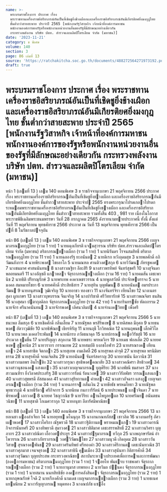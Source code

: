```yaml
---
name: >-
  พระบรมราชโองการ ประกาศ เรื่อง
  พระราชทานเครื่องราชอิสริยาภรณ์อันเป็นที่เชิดชูยิ่งช้างเผือกและเครื่องราชอิสริยาภรณ์อันมีเกียรติยศยิ่งมงกุฎไทย
  ชั้นต่ำกว่าสายสะพาย ประจำปี 2565 [พนักงานรัฐวิสาหกิจ เจ้าหน้าที่องค์การมหาชน
  พนักงานองค์การของรัฐหรือพนักงานหน่วยงานอื่นของรัฐที่มีลักษณะอย่างเดียวกัน
  กระทรวงพลังงาน บริษัท ปตท. สำรวจและผลิตปิโตรเลียม จำกัด (มหาชน)]
date: '2023-11-21'
category: ข พิเศษ
volume: 140
section: 3
page: 86 เล่มที่ 13
source: 'https://ratchakitcha.soc.go.th/documents/488272564271973192.pdf'
draft: true
---
```


# พระบรมราชโองการ ประกาศ เรื่อง พระราชทานเครื่องราชอิสริยาภรณ์อันเป็นที่เชิดชูยิ่งช้างเผือกและเครื่องราชอิสริยาภรณ์อันมีเกียรติยศยิ่งมงกุฎไทย ชั้นต่ำกว่าสายสะพาย ประจำปี 2565 [พนักงานรัฐวิสาหกิจ เจ้าหน้าที่องค์การมหาชน พนักงานองค์การของรัฐหรือพนักงานหน่วยงานอื่นของรัฐที่มีลักษณะอย่างเดียวกัน กระทรวงพลังงาน บริษัท ปตท. สำรวจและผลิตปิโตรเลียม จำกัด (มหาชน)]

หน้า 1 (เลมที่ 13 ) เลม 140 ตอนพิเศษ 3 ข ราชกิจจานุเบกษา 21 พฤศจิกายน 2566 ประกาศ เรื่อง พระราชทานเครื่องราชอิสริยาภรณอันเป็นที่เชิดชูยิ่งชางเผือก และเครื่องราชอิสริยาภรณอันมีเกียรติยศยิ่งมงกุฎไทย ชั้นต่ํากวาสายสะพาย ประจําป 2565 ทรงพระกรุณาโปรดเกลาโปรดกระหมอมพระราชทานเครื่องราชอิสริยาภรณอันเป็นที่เชิดชูยิ่งชางเผือก และเครื่องราชอิสริยาภรณอันมีเกียรติยศยิ่งมงกุฎไทย ชั้นต่ํากวาสายสะพาย รวมทั้งสิ้น 403 , 981 ราย เนื่องในโอกาสพระราชพิธีเฉลิมพระชนมพรรษา วันที่ 28 กรกฎาคม 2565 ดังรายนามทายประกาศนี้ ทั้งนี้ ตั้งแต่วันที่ 11 พฤศจิกายน พุทธศักราช 2566 ประกาศ ณ วันที่ 13 พฤศจิกายน พุทธศักราช 2566 เป็นปที่ 8 ในรัชกาลปจจุบัน

หน้า 86 (เลมที่ 13 ) เลม 140 ตอนพิเศษ 3 ข ราชกิจจานุเบกษา 21 พฤศจิกายน 2566 เบญจมาภรณมงกุฎไทย (รวม 1 ราย) 1 นายผดุงเกียรติ แจมสุวรรณ บริษัท ปตท.สํารวจและผลิตปโตรเลียม จํากัด (มหาชน) ตริตาภรณชางเผือก (รวม 1 ราย) 1 นายนิรันดร โรจนสมสิทธิ์ ตริตาภรณมงกุฎไทย (รวม 11 ราย) 1 นายฉลองรัฐ ยะอนันต 2 นายดิเรก หวังอุดมสุข 3 นายพลศักดิ์ อภิวัฒนลังการ 4 นายพีระพงศ ไชยลาโภ 5 นายมณฑล ศานติวงศสกุล 6 นายวิวัฒน ภัทรชูพงศ 7 นางชนมาศ ศาสนนันทน 8 นางสาวณฐิยา ลีละสิริ 9 นางสาวพรทิพย์ จันทร์สุขศรี 10 นางสุจินดา พลอยมนตรี 11 นางอัญชลี แกวหลา จัตุรถาภรณชางเผือก (รวม 16 ราย) 1 นายคมสัน เตชะพานิช 2 นายธิติ ปรียาณุรักษ์ 3 นายพรเทพ คงคาเพชรวรรณ 4 นายพูลสวัสดิ์ ประจักษบรรจง 5 นายมงคล สมหมายไชยา 6 นายยศศักดิ์ ประสิทธิสาร 7 นายสุทิน บุญพัฒน 8 นายอนันต อมรประภาวัฒน 9 นายอนุสรณ วุฒิเจริญ 10 นายอาชว ทองขาว 11 นางจันทร์จิรา เทียนไชย 12 นางเนตรสุดา ผูกเกษร 13 นางสาวบุษบรรณ จีนเจริญ 14 นางปาริชาติ ศรีวิทยารักษ์ 15 นางสาวพณจิตร ธนสิน 16 นางสุศมา ปตากุลดิลก จัตุรถาภรณมงกุฎไทย (รวม 42 ราย) 1 นายกรินทรชัย หัตถกรรม 2 นายจักร ศรีนาคนันทน 3 นายจักรพงศ เลิศนวลิมป 4 นายจํานงควิทย เพ็งศรี

หน้า 87 (เลมที่ 13 ) เลม 140 ตอนพิเศษ 3 ข ราชกิจจานุเบกษา 21 พฤศจิกายน 2566 5 นายชนะพล ลิ่มสกุล 6 นายเชิดศักดิ์ กลิ่นเลี้ยม 7 นายณัฐพล พรสิริพงษ 8 นายดิสพล มีกุศล 9 นายธนพงศ อัตวาวุฒิชัย 10 นายธิษัณย เธียรหิรัญ 11 นายนฤธี โกวิทคณิต 12 นายนฤพนธ เล็กศิวิไล 13 นายนวพล มงคลวีระพันธ 14 นายนักรบ ภวัตธนาดุล 15 นายปกรณ หลอวิรัชสุธี 16 นายประมวล ชุมชื่น 17 นายปริญญา สกุลงาม 18 นายพชระ พรหมวิกร 19 นายเมธ ฟอลเล็ต 20 นายยศพงษ สูพานิช 21 นายวรากร กรรณเทพ 22 นายสมบัติ บงกชโอฬาร 23 นายสรณรงค เทียนแกว 24 นายสาธิต จิตกลา 25 นายสุเทพ งามเลิศลี้ 26 นายสุรพล ดําจุติ 27 นายสุรพล พรนิมิตรธรรม 28 นายสุรศักดิ์ จอนเจิดสิน 29 นายอนันต จันทร์สคราญ 30 นายอาชนัน นิลวานิช 31 นางสาวกมลพร อินไรขิง 32 นางสาวกรุณา สุทธิพงศคณาสัย 33 นางสาวคณิศรา สิทธิวงศ 34 นางสาวนุชอนงค แสงแกว 35 นางสาวเบญจมาภรณ บุญศิริยะ 36 นางพัชนี ชมสาคร 37 นางสาวมณฑิรา ยิ่งวิลาศประเสริฐ 38 นางสาววรรัตน์ รัตนวงษ 39 นางสาววิรัลพัชร วรรณแสงแกว 40 นางสาวสุขพรดี อัสสมงคล 41 นางสาวสุริยกานต คําหลา 42 นางสาวอัจฉรา แสงภู เบญจมาภรณชางเผือก (รวม 34 ราย) 1 นายฉกรรจ กลั่นเงิน 2 นายชัยธัช พรหมโยธา 3 นายณัฐพล พุทธวรภูมิ 4 นายธีรัตว ศรีกิจการ 5 นายนิยม กนกวารีรัตน์ 6 นายประพนธ แกวจินดา 7 นายพีรพงศ เอกวงศ 8 นายยศ วิชญวาณิช 9 นายวิริยะ ดานไพบูลยผล 10 นายศรัณย อนันตธนวนิชย 11 นายสุชาติ โกเมศวรากุล 12 นายอนุชา ลีลารัศมีพาณิชย

หน้า 88 (เลมที่ 13 ) เลม 140 ตอนพิเศษ 3 ข ราชกิจจานุเบกษา 21 พฤศจิกายน 2566 13 นายอเนชา ผองลําเจียก 14 นายอยุทธ มโนนุกุล 15 นางกนกณทภัสส เชาวลิต 16 นางกมลรัฐ อัศวเผาพงศ 17 นางสาวไคริกา ณัฐพรวดี 18 นางสาวฐิติกานต พราหมณแกว 19 นางสาวดารณี กิจการนันทศรี 20 นางทิพยวดี สุมาวงศ 21 นางสาวธิติมาศ เตชะสรรพสิทธิ์ 22 นางสาวนริศรา บุญภากร 23 นางสาวปณิดา เอื้อวงศประยูร 24 นางสาวปฐมาภรณ ทวีกุล 25 นางพฤกษารัตน์ อําไพวรรณ 26 นางสาวภัทราภรณ วงศวิวัฒนไชย 27 นางสาวมนุวดี เกิดอุดม 28 นางสาววันวิสาข สุรณรงคพันธ 29 นางสาวศรินทิพย์ ศรีทองคํา 30 นางสาวศิริกานต เตชะนันทวณิช 31 นางสาวศุภมาส เจนจตุรงค 32 นางสาวสาธินี คุมเมือง 33 นางสาวสุนันทา กิติสารศักดิ์ 34 นางสาวสุวัฒนา บุญยประสพ กระทรวงพาณิชย สถาบันระหวางประเทศเพื่อการคาและการพัฒนา (องคการมหาชน) ตริตาภรณมงกุฎไทย (รวม 1 ราย) 1 รอยโท พันธรบ ราชพงศา จัตุรถาภรณชางเผือก (รวม 2 ราย) 1 นายภานุมาส เทพทอง 2 นายวิมล ปนคง จัตุรถาภรณมงกุฎไทย (รวม 1 ราย) 1 นายสมาน นนทสิทธิชัย องคการคลังสินคา จัตุรถาภรณมงกุฎไทย (รวม 2 ราย) 1 นายกฤษณรักษ์ ใจดี 2 นายเรืองศักดิ์ นามเดช เบญจมาภรณชางเผือก (รวม 3 ราย) 1 นายธเนศ แยมนิยม 2 นางวรัญญาภรณ หมุดทอง 3 นางณปภัช แซอึ้ง
